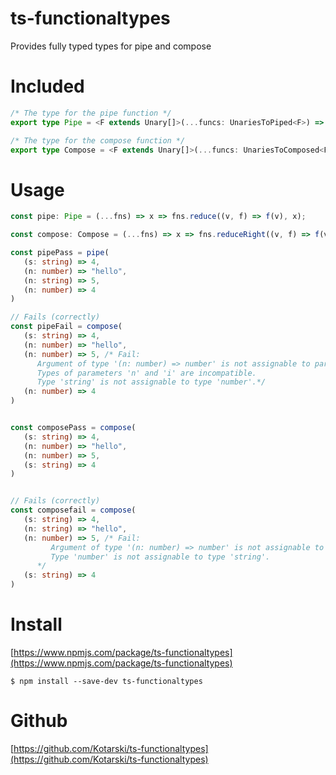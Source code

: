 # ts-functionaltypes
Provides fully typed types for pipe and compose

# Included
```Typescript
/* The type for the pipe function */
export type Pipe = <F extends Unary[]>(...funcs: UnariesToPiped<F>) => (i: ParameterUnary<F[0]>) => ReturnType<F[PrevN<F["length"]>]>

/* The type for the compose function */
export type Compose = <F extends Unary[]>(...funcs: UnariesToComposed<F>) => (i: ParameterUnary<F[PrevN<F["length"]>]>) => ReturnType<F[0]>

```
# Usage
```Typescript
const pipe: Pipe = (...fns) => x => fns.reduce((v, f) => f(v), x);

const compose: Compose = (...fns) => x => fns.reduceRight((v, f) => f(v), x);

const pipePass = pipe(
   (s: string) => 4,
   (n: number) => "hello",
   (n: string) => 5,
   (n: number) => 4
)

// Fails (correctly)
const pipeFail = compose(
   (s: string) => 4,
   (n: number) => "hello",
   (n: number) => 5, /* Fail: 
      Argument of type '(n: number) => number' is not assignable to parameter of type '(i: string) => number'.
      Types of parameters 'n' and 'i' are incompatible.
      Type 'string' is not assignable to type 'number'.*/
   (n: number) => 4
)


const composePass = compose(
   (s: string) => 4,
   (n: number) => "hello",
   (n: number) => 5,
   (s: string) => 4
)


// Fails (correctly)
const composefail = compose(
   (s: string) => 4,
   (n: string) => "hello",
   (n: number) => 5, /* Fail:
         Argument of type '(n: number) => number' is not assignable to parameter of type '(i: number) => string'.
         Type 'number' is not assignable to type 'string'.
      */
   (s: string) => 4
)

```
# Install
[https://www.npmjs.com/package/ts-functionaltypes](https://www.npmjs.com/package/ts-functionaltypes)
```
$ npm install --save-dev ts-functionaltypes
```

# Github
[https://github.com/Kotarski/ts-functionaltypes](https://github.com/Kotarski/ts-functionaltypes)
